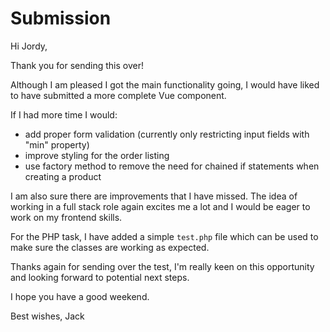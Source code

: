 # Submission

Hi Jordy, 

Thank you for sending this over!

Although I am pleased I got the main functionality going, I would have liked to have submitted a more complete Vue component. 

If I had more time I would:
- add proper form validation (currently only restricting input fields with "min" property)
- improve styling for the order listing
- use factory method to remove the need for chained if statements when creating a product

I am also sure there are improvements that I have missed. The idea of working in a full stack role again excites me a lot and I would be eager to work on my frontend skills.

For the PHP task, I have added a simple `test.php` file which can be used to make sure the classes are working as expected.

Thanks again for sending over the test, I'm really keen on this opportunity and looking forward to potential next steps.

I hope you have a good weekend.

Best wishes,
Jack